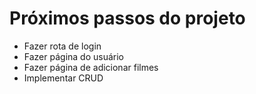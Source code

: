 # Próximos passos do projeto
- Fazer rota de login
- Fazer página do usuário
- Fazer página de adicionar filmes
- Implementar CRUD
